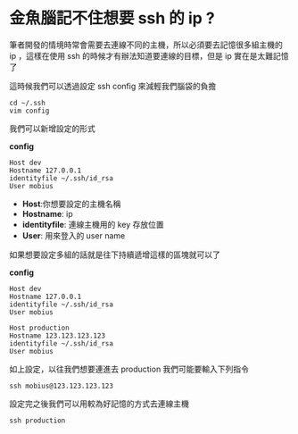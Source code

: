 # 金魚腦記不住想要 ssh 的 ip ?

筆者開發的情境時常會需要去連線不同的主機，所以必須要去記憶很多組主機的 ip ，這樣在使用 ssh 的時候才有辦法知道要連線的目標，但是 ip 實在是太難記憶了

這時候我們可以透過設定 ssh config 來減輕我們腦袋的負擔

```
cd ~/.ssh
vim config
```

我們可以新增設定的形式

**config**
```
Host dev
Hostname 127.0.0.1
identityfile ~/.ssh/id_rsa
User mobius
```

- **Host**:你想要設定的主機名稱
- **Hostname**: ip
- **identityfile**: 連線主機用的 key 存放位置
- **User**: 用來登入的 user name

如果想要設定多組的話就是往下持續遞增這樣的區塊就可以了

**config**
```
Host dev
Hostname 127.0.0.1
identityfile ~/.ssh/id_rsa
User mobius

Host production
Hostname 123.123.123.123
identityfile ~/.ssh/id_rsa
User mobius
```

如上設定，以往我們想要連進去 production 我們可能要輸入下列指令

```
ssh mobius@123.123.123.123
```

設定完之後我們可以用較為好記憶的方式去連線主機

```
ssh production
```
